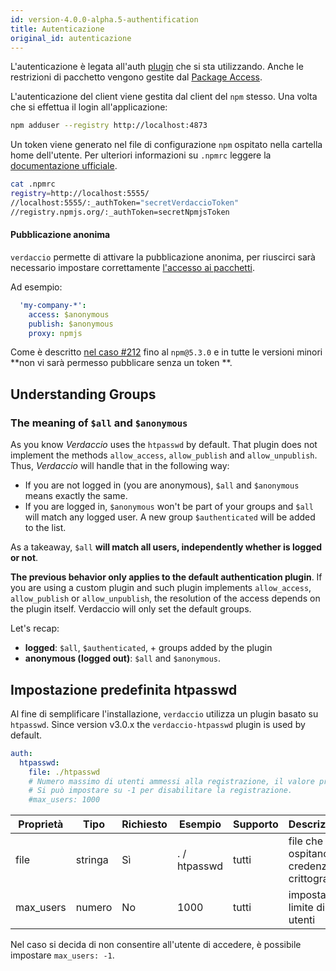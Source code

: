 ```yaml
---
id: version-4.0.0-alpha.5-authentification
title: Autenticazione
original_id: autenticazione
---
```

L'autenticazione è legata all'auth [plugin](plugins.md) che si sta utilizzando. Anche le restrizioni di pacchetto vengono gestite dal [Package Access](packages.md).

L'autenticazione del client viene gestita dal client del `npm` stesso. Una volta che si effettua il login all'applicazione:

```bash
npm adduser --registry http://localhost:4873
```

Un token viene generato nel file di configurazione `npm` ospitato nella cartella home dell'utente. Per ulteriori informazioni su `.npmrc` leggere la [documentazione ufficiale](https://docs.npmjs.com/files/npmrc).

```bash
cat .npmrc
registry=http://localhost:5555/
//localhost:5555/:_authToken="secretVerdaccioToken"
//registry.npmjs.org/:_authToken=secretNpmjsToken
```

#### Pubblicazione anonima

`verdaccio` permette di attivare la pubblicazione anonima, per riuscirci sarà necessario impostare correttamente [l'accesso ai pacchetti](packages.md).

Ad esempio:

```yaml
  'my-company-*':
    access: $anonymous
    publish: $anonymous
    proxy: npmjs
```

Come è descritto [nel caso #212](https://github.com/verdaccio/verdaccio/issues/212#issuecomment-308578500) fino al `npm@5.3.0` e in tutte le versioni minori **non vi sarà permesso pubblicare senza un token **.

## Understanding Groups

### The meaning of `$all` and `$anonymous`

As you know *Verdaccio* uses the `htpasswd` by default. That plugin does not implement the methods `allow_access`, `allow_publish` and `allow_unpublish`. Thus, *Verdaccio* will handle that in the following way:

* If you are not logged in (you are anonymous), `$all` and `$anonymous` means exactly the same.
* If you are logged in, `$anonymous` won't be part of your groups and `$all` will match any logged user. A new group `$authenticated` will be added to the list.

As a takeaway, `$all` **will match all users, independently whether is logged or not**.

**The previous behavior only applies to the default authentication plugin**. If you are using a custom plugin and such plugin implements `allow_access`, `allow_publish` or `allow_unpublish`, the resolution of the access depends on the plugin itself. Verdaccio will only set the default groups.

Let's recap:

* **logged**: `$all`, `$authenticated`, + groups added by the plugin
* **anonymous (logged out)**: `$all` and `$anonymous`.

## Impostazione predefinita htpasswd

Al fine di semplificare l'installazione, `verdaccio` utilizza un plugin basato su `htpasswd`. Since version v3.0.x the `verdaccio-htpasswd` plugin is used by default.

```yaml
auth:
  htpasswd:
    file: ./htpasswd
    # Numero massimo di utenti ammessi alla registrazione, il valore predefinito è "+inf".
    # Si può impostare su -1 per disabilitare la registrazione.
    #max_users: 1000
```

| Proprietà | Tipo    | Richiesto | Esempio      | Supporto | Descrizione                                    |
| --------- | ------- | --------- | ------------ | -------- | ---------------------------------------------- |
| file      | stringa | Sì        | . / htpasswd | tutti    | file che ospitano le credenziali crittografate |
| max_users | numero  | No        | 1000         | tutti    | imposta limite di utenti                       |

Nel caso si decida di non consentire all'utente di accedere, è possibile impostare `max_users: -1`.